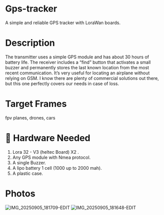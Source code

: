 # Gps-tracker
A simple and reliable GPS tracker with LoraWan boards.

# Description
The transmitter uses a simple GPS module and has about 30 hours of battery life. The receiver includes a “find” button that activates a small buzzer and permanently stores the last known location from the most recent communication.
It’s very useful for locating an airplane without relying on GSM. I know there are plenty of commercial solutions out there, but this one perfectly covers our needs in case of loss.

# Target Frames  
fpv planes, drones, cars 

# 🔧 Hardware Needed
1. Lora 32 - V3 (heltec Board) X2 .
2. Any GPS module with Nmea protocol.
3. A single Buzzer.
4. A lipo battery 1 cell (1000 up to 2000 mah).
5. A plastic case.

   
# Photos


![IMG_20250905_181709-EDIT](https://github.com/user-attachments/assets/d7cca124-4c34-4698-9a94-eae1d5b39b18)
![IMG_20250905_181648-EDIT](https://github.com/user-attachments/assets/d6fae479-c530-49b8-bfaa-dd7ed57d7808)



